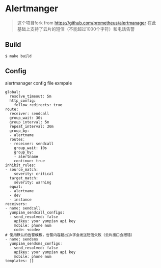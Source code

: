 # Alertmanger
>这个项目fork from https://github.com/prometheus/alertmanager
>在此基础上支持了云片的短信（不能超过1000个字符）和电话告警



## Build 

```
$ make build
```

## Config
alertmanager config file exmpale
```
global:
  resolve_timeout: 5m
  http_config:
    follow_redirects: true
route:
  receiver: sendcall
  group_wait: 30s
  group_interval: 5m
  repeat_interval: 30m
  group_by:
  - alertname
  routes:
  - receiver: sendcall
    group_wait: 10s
    group_by:
    - alertname
    continue: true
inhibit_rules:
- source_match:
    severity: critical
  target_match:
    severity: warning
  equal:
  - alertname
  - dev
  - instance
receivers:
- name: sendcall
  yunpian_sendcall_configs:
  - send_resolved: false
    apikey: your yunpian api key
    mobile: phone num
    code: <code>
# 使用默认的告警模板，告警内容超出1k字会发送短信失败（云片接口会报错）
- name: sendsms
  yunpian_sendsms_configs:
  - send_resolved: false
    apikey: your yunpian api key
    mobile: phone num
templates: []
```